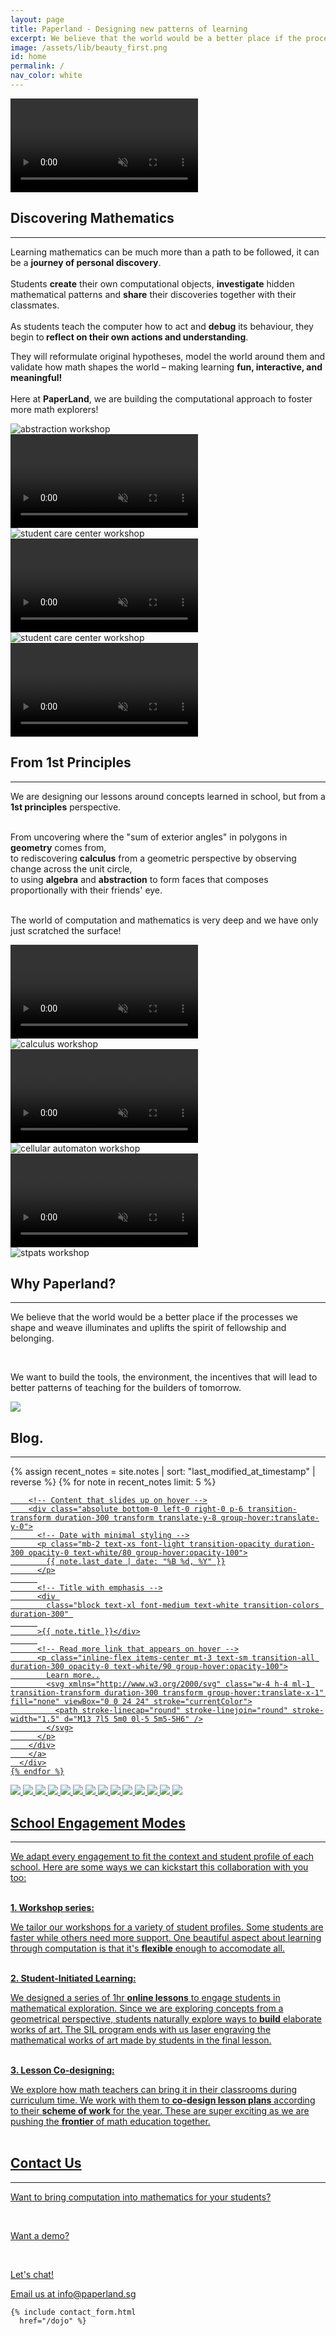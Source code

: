 ```yaml
---
layout: page
title: Paperland - Designing new patterns of learning
excerpt: We believe that the world would be a better place if the processes we shape illuminates and uplifts the spirit of fellowship and belonging. 
image: /assets/lib/beauty_first.png
id: home
permalink: /
nav_color: white
---
```


<section class="h-[40vh] md:h-[48vh] lg:h-[52vh] animate-fade-in">
  <video class="absolute top-0 left-0 w-screen h-[48vh] object-cover brightness-[40%] -z-10 md:h-[56vh] lg:h-[60vh]" src="/assets/lib/landing/hero_video.mp4" alt="Math x Computation hero video" autoplay loop muted playsinline />

  <div class="flex flex-col items-center justify-center">
    <h1 class="text-6xl tracking-tighter text-center font-paperlang lg:text-9xl">PaperLand.</h1>
    <div class="my-6 text-lg text-center text-white lg:my-8 lg:text-2xl font-paperlang">Designing a Computational approach to learning Mathematics</div>
    <a class="px-4 py-2 rounded-md bg-primary font-paperlang" href="https://dojo.paperland.sg/welcome">Enter PaperLand</a>
  </div>
</section>





<!-- Discovering mathematics section -->
<section class="mt-24 mb-8 lg:mx-32 animate-fade-in">
<h2 class="my-8 text-3xl font-bold text-center lg:text-4xl">Discovering Mathematics</h2><hr class="mb-8">
Learning mathematics can be much more than a path to be followed, it can be a  <strong class="text-orange-850">journey of personal discovery</strong>.
<br>
<br> 
Students <strong class="text-orange-850">create</strong> their own computational objects,  <strong class="text-orange-850">investigate</strong> hidden mathematical patterns and <strong class="text-orange-850">share</strong> their discoveries together with their classmates.
<br>
<br>
 As students teach the computer how to act and <strong class="text-orange-850">debug</strong> its behaviour, they begin to<strong class="text-orange-850"> reflect on their own actions and understanding</strong>.
 
 They will reformulate original hypotheses, model the world around them and validate how math shapes the world – making learning <strong class="text-orange-850">fun, interactive, and meaningful!</strong> 
<br>
<br>
Here at <strong class="text-orange-850">PaperLand</strong>, we are building the computational approach to foster more math explorers!
<br>

</section>
<div class="grid grid-cols-1 gap-4 sm:grid-cols-2">
    <div class="hidden sm:grid sm:gap-4">
        <div>
            <img class="h-auto max-w-full rounded-lg" src="/assets/lib/landing/wan_workshop_16x9.jpg" alt="abstraction workshop">
        </div>
        <div>
            <video class="h-auto max-w-full rounded-lg" src="/assets/lib/landing/sine_curve.webm" alt="sine curve animation" autoplay loop muted playsinline />
        </div>
        <div>
            <img class="h-auto max-w-full rounded-lg" src="/assets/lib/landing/knowledge_park_16x9.webp" alt="student care center workshop">
        </div>
    </div>
    <div class="grid gap-4">
        <div>
            <video class="h-auto max-w-full rounded-lg" src="/assets/lib/landing/polygon.mp4" alt="polygon animation" autoplay loop muted playsinline />
        </div>
        <div>
            <img class="h-auto max-w-full rounded-lg" src="/assets/lib/landing/senang_16x9.webp" alt="student care center workshop">
        </div>
        <div>
            <video class="h-auto max-w-full rounded-lg" src="/assets/lib/landing/prime_numbers.webm" alt="prime numbers animation" autoplay loop muted playsinline />
        </div>
    </div>
</div>



<!-- 1st Principles section -->
<section class="mx-auto mb-8 mt-36 lg:mx-32">
<h2 class="my-8 text-3xl font-bold text-center lg:text-4xl">From 1st Principles</h2><hr class="mb-8">

We are designing our lessons around concepts learned in school, but from a <strong class="text-orange-850">1st principles</strong> perspective.<br>
<br>

From uncovering where the "sum of exterior angles" in polygons in <strong class="text-orange-850">geometry</strong> comes from,<br>
to rediscovering <strong class="text-orange-850">calculus</strong> from a geometric perspective by observing change across the unit circle,<br>
to using <strong class="text-orange-850">algebra</strong> and <strong class="text-orange-850">abstraction</strong> to form faces that composes proportionally with their friends' eye.<br>
<br>

The world of computation and mathematics is very deep and we have only just scratched the surface!
</section>
<div class="grid grid-cols-1 gap-4 sm:grid-cols-2">
    <div class="hidden sm:grid sm:gap-4">
        <div>
            <video class="h-auto max-w-full rounded-lg" src="/assets/lib/landing/xsinx.mp4" alt="xsin(x) animation" autoplay loop muted playsinline />
        </div>
        <div>
            <img class="h-auto max-w-full rounded-lg" src="/assets/lib/landing/SUTD_calculus_16x9.jpg" alt="calculus workshop">
        </div>
        <div>
            <video class="h-auto max-w-full rounded-lg" src="/assets/lib/landing/tree.mp4" alt="tree animation" autoplay loop muted playsinline />
        </div>
    </div>
    <div class="grid gap-4">
        <div>
            <img class="h-auto max-w-full rounded-lg" src="/assets/lib/landing/ca_workshop_16x9.jpg" alt="cellular automaton workshop">
        </div>
        <div>
            <video class="h-auto max-w-full rounded-lg" src="/assets/lib/landing/unit_circle.mp4" alt="trigo unit circle animation" autoplay loop muted playsinline />
        </div>
        <div>
            <img class="h-auto max-w-full rounded-lg" src="/assets/lib/landing/stpats_discord_bot_workshop_16x9.jpg" alt="stpats workshop">
        </div>
    </div>
</div>



<section class="mt-36">
  <h2 class="my-8 text-4xl text-center">Why Paperland?</h2><hr>
  <div class="sm:flex sm:justify-center">
    <div class="m-8 sm:w-5/12 sm:h-5/12">
      <p>We believe that the world would be a better place if the processes we shape and weave illuminates and uplifts the spirit of fellowship and belonging.</p>
      <br>
      <p>We want to build the tools, the environment, the incentives that will lead to better patterns of teaching for the builders of tomorrow.</p>
    </div>
    <div class="m-8 sm:w-1/4 sm:h-1/4">
      <img class="rounded-md" src="/assets/lib/landing/castle_sun_1x1.png" />
    </div>
  </div>
</section>



<section id="blog" class="mt-36 ">
  <h2 class="my-8 text-4xl font-light tracking-tight text-center">Blog.</h2>
  <hr>
  <div class="grid grid-cols-1 gap-8 my-12 sm:grid-cols-2">
    {% assign recent_notes = site.notes | sort: "last_modified_at_timestamp" | reverse %}
    {% for note in recent_notes limit: 5 %}
      <div class="relative overflow-hidden transition-all duration-300 rounded-lg group hover:shadow-md">
      <a href="{{ site.baseurl }}{{ note.url }}" data-tooltip="true" >
        <div class="relative h-64 overflow-hidden">
          <img 
            src="{{note.heroimgurl}}" 
            alt="" 
            class="object-cover w-full h-full transition-transform duration-700 transform group-hover:scale-105"
          >
          <!-- Hovering effect -->
          <div class="absolute inset-0 transition-opacity duration-300 opacity-100 bg-gradient-to-t from-black/90 to-transparent group-hover:from-amber-900/80"></div>
        </div>
        
        <!-- Content that slides up on hover -->
        <div class="absolute bottom-0 left-0 right-0 p-6 transition-transform duration-300 transform translate-y-8 group-hover:translate-y-0">
          <!-- Date with minimal styling -->
          <p class="mb-2 text-xs font-light transition-opacity duration-300 opacity-0 text-white/80 group-hover:opacity-100">
            {{ note.last_date | date: "%B %d, %Y" }}
          </p>
          
          <!-- Title with emphasis -->
          <div 
            class="block text-xl font-medium text-white transition-colors duration-300" 
          
          >{{ note.title }}</div>
          
          <!-- Read more link that appears on hover -->
          <p class="inline-flex items-center mt-3 text-sm transition-all duration-300 opacity-0 text-white/90 group-hover:opacity-100">
            Learn more..
            <svg xmlns="http://www.w3.org/2000/svg" class="w-4 h-4 ml-1 transition-transform duration-300 transform group-hover:translate-x-1" fill="none" viewBox="0 0 24 24" stroke="currentColor">
              <path stroke-linecap="round" stroke-linejoin="round" stroke-width="1.5" d="M13 7l5 5m0 0l-5 5m5-5H6" />
            </svg>
          </p>
        </div>
        </a>
      </div>
    {% endfor %}
  </div>
</section>



<!-- School Engagement Modes section -->
<div class="relative w-full overflow-hidden mt-52">
    <!-- Left Fade -->
    <div class="absolute top-0 left-0 z-10 w-20 h-full pointer-events-none lg:w-28 bg-gradient-to-r from-background to-transparent"></div>
    <!-- marquee -->
    <div class="flex items-center space-x-8 animate-marquee whitespace-nowrap">
        <img src="assets/lib/school_logos/sutd_logo_grayscale.png" class="h-8 lg:h-32 no-border "/>
        <img src="assets/lib/school_logos/etonhouse_logo_grayscale.png" class="h-8 lg:h-32 no-border "/>
        <img src="assets/lib/school_logos/sst_logo_1x1_grayscale.png" class="h-16 lg:h-32 no-border"/>
        <img src="assets/lib/school_logos/stpats_logo_1x1_grayscale.png" class="h-16 lg:h-32 no-border"/>
        <img src="assets/lib/school_logos/huayi_logo_grayscale.png" class="h-16 lg:h-32 no-border"/>
        <img src="assets/lib/school_logos/zhonghua_logo_grayscale.png" class="h-16 lg:h-32 no-border"/>
        <img src="assets/lib/school_logos/cck_logo_1x1_grayscale.png" class="h-16 lg:h-32 no-border"/>
        <!-- Duplicated to create "endless" loop effect -->
        <img src="assets/lib/school_logos/sutd_logo_grayscale.png" class="h-8 lg:h-32 no-border "/>
        <img src="assets/lib/school_logos/etonhouse_logo_grayscale.png" class="h-8 lg:h-32 no-border "/>
        <img src="assets/lib/school_logos/sst_logo_1x1_grayscale.png" class="h-16 lg:h-32 no-border"/>
        <img src="assets/lib/school_logos/stpats_logo_1x1_grayscale.png" class="h-16 lg:h-32 no-border"/>
        <img src="assets/lib/school_logos/huayi_logo_grayscale.png" class="h-16 lg:h-32 no-border"/>
        <img src="assets/lib/school_logos/zhonghua_logo_grayscale.png" class="h-16 lg:h-32 no-border"/>
        <img src="assets/lib/school_logos/cck_logo_1x1_grayscale.png" class="h-16 lg:h-32 no-border"/>
    </div>
    <!-- Right Fade -->
    <div class="absolute top-0 right-0 w-20 h-full pointer-events-none lg:w-28 bg-gradient-to-l from-background to-transparent"></div>
</div>
<section class=" lg:mx-60">
<h2 class="my-8 text-3xl font-bold text-center lg:text-4xl">School Engagement Modes</h2><hr class="mb-8">

We adapt every engagement to fit the context and student profile of each school. Here are some ways we can kickstart this collaboration with you too:<br>
<br>

<strong class="text-orange-850">1. Workshop series:</strong><br>
<div class="ml-5">
We tailor our workshops for a variety of student profiles. Some students are faster while others need more support. One beautiful aspect about learning through computation is that it's <strong class="text-orange-850">flexible</strong> enough to accomodate all.<br>
</div>
<br>

<strong class="text-orange-850">2. Student-Initiated Learning:</strong><br>
<div class="ml-5">
We designed a series of 1hr <strong class="text-orange-850">online lessons</strong> to engage students in mathematical exploration. Since we are exploring concepts from a geometrical perspective, students naturally explore ways to <strong class="text-orange-850">build</strong> elaborate works of art. The SIL program ends with us laser engraving the mathematical works of art made by students in the final lesson.<br>
</div>
<br>

<strong class="text-orange-850">3. Lesson Co-designing:</strong><br>
<div class="ml-5">
We explore how math teachers can bring  it in their classrooms during curriculum time. We work with them to <strong class="text-orange-850">co-design lesson plans</strong> according to their <strong class="text-orange-850">scheme of work</strong> for the year. These are super exciting as we are pushing the <strong class="text-orange-850">frontier</strong> of math education together.<br>
</div>
<br>

</section>




<!-- Contact us -->
<section id="contact" class="mt-36">
  <h2 class="my-8 text-4xl text-center">Contact Us</h2><hr>

  <div class="my-8 sm:flex sm:justify-center">
    <div class="m-8 sm:w-5/12">
      <p>Want to bring computation into mathematics for your students?</p><br>
      <p>Want a demo?</p><br>
      <p>Let's chat!</p>
      Email us at <a class="underline" href="mailto:info@paperland.sg">info@paperland.sg</a>
    </div>
    
    {% include contact_form.html
      href="/dojo" %}
  </div>
</section>
